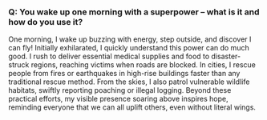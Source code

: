 ### Q: You wake up one morning with a superpower – what is it and how do you use it?

One morning, I wake up buzzing with energy, step outside, and discover I can fly! Initially exhilarated, I quickly understand this power can do much good. I rush to deliver essential medical supplies and food to disaster-struck regions, reaching victims when roads are blocked. In cities, I rescue people from fires or earthquakes in high-rise buildings faster than any traditional rescue method. From the skies, I also patrol vulnerable wildlife habitats, swiftly reporting poaching or illegal logging. Beyond these practical efforts, my visible presence soaring above inspires hope, reminding everyone that we can all uplift others, even without literal wings.
